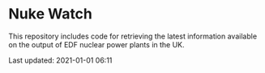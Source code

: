 # Nuke Watch

This repository includes code for retrieving the latest information available on the output of EDF nuclear power plants in the UK.

Last updated: 2021-01-01 06:11